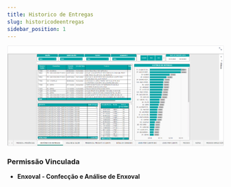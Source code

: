 ```yaml
---
title: Historico de Entregas
slug: historicodeentregas
sidebar_position: 1
---
```


![Alt text](image-1.png)





### Permissão Vinculada

- **Enxoval - Confecção e Análise de Enxoval**